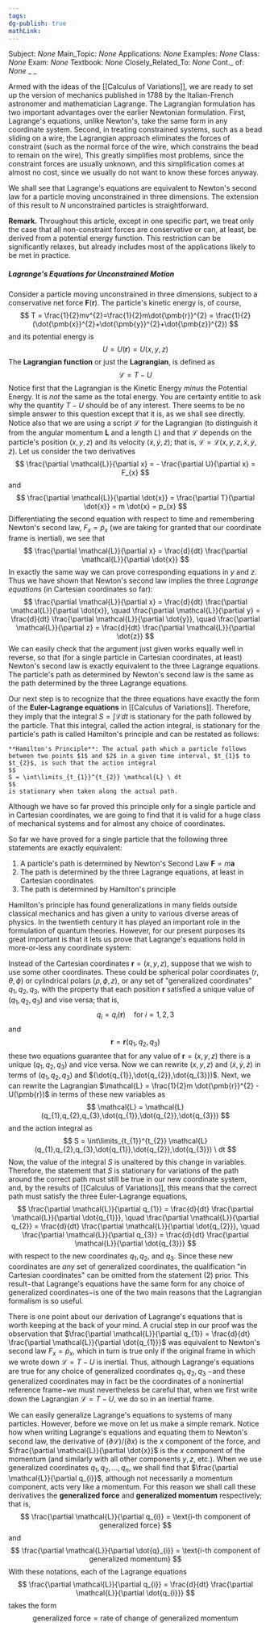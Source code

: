 ```yaml
---
tags: 
dg-publish: true
mathLink: 
---
```

Subject: _None_
Main\_Topic: _None_
Applications: _None_
Examples: _None_
Class: _None_
Exam: _None_
Textbook: _None_
Closely\_Related\_To: _None_
Cont.\_ of: _None_ 
_
_

Armed with the ideas of the [[Calculus of Variations]], we are ready to set up the version of mechanics published in 1788 by the Italian-French astronomer and mathematician Lagrange. The Lagrangian formulation has two important advantages over the earlier Newtonian formulation. First, Lagrange's equations, unlike Newton's, take the same form in any coordinate system. Second, in treating constrained systems, such as a bead sliding on a wire, the Lagrangian approach eliminates the forces of constraint (such as the normal force of the wire, which constrains the bead to remain on the wire), This greatly simplifies most problems, since the constraint forces are usually unknown, and this simplification comes at almost no cost, since we usually do not want to know these forces anyway. 

We shall see that Lagrange's equations are equivalent to Newton's second law for a particle moving unconstrained in three dimensions. The extension of this result to $N$ unconstrained particles is straightforward. 

**Remark.**  Throughout this article, except in one specific part, we treat only the case that all non-constraint forces are conservative or can, at least, be derived from a potential energy function. This restriction can be significantly relaxes, but already includes most of the applications likely to be met in practice. 

##### Lagrange's Equations for Unconstrained Motion
Consider a particle moving unconstrained in three dimensions, subject to a conservative net force $\pmb{F}(\pmb{r})$. The particle's kinetic energy is, of course, 
$$
T = \frac{1}{2}mv^{2}=\frac{1}{2}m\dot{\pmb{r}}^{2} = \frac{1}{2}(\dot{\pmb{x}}^{2}+\dot{\pmb{y}}^{2}+\dot{\pmb{z}}^{2})
$$
and its potential energy is 
$$
U = U(\pmb{r}) = U(x,y,z)
$$
The **Lagrangian function** or just the **Lagrangian**, is defined as 
$$
\mathcal{L} = T-U
$$
Notice first that the Lagrangian is the Kinetic Energy _minus_ the Potential Energy. It is _not_ the same as the total energy. You are certainty entitle to ask why the quantity $T-U$ should be of any interest. There seems to be no simple answer to this question except that it is, as we shall see directly. Notice also that we are using a script $\mathcal{L}$ for the Lagrangian (to distinguish it from the angular momentum $\pmb{L}$ and a length $L$) and that $\mathcal{L}$ depends on the particle's position $(x,y,z)$ and its velocity $(\dot{x},\dot{y},\dot{z})$; that is, $\mathcal{L} = \mathcal{L}(x,y,z,\dot{x},\dot{y},\dot{z})$. Let us consider the two derivatives 
$$
\frac{\partial \mathcal{L}}{\partial x} = - \frac{\partial U}{\partial x} = F_{x}
$$
and 
$$
\frac{\partial \mathcal{L}}{\partial \dot{x}} = \frac{\partial T}{\partial \dot{x}} = m \dot{x} = p_{x}
$$
Differentiating the second equation with respect to time and remembering Newton's second law, $F_{x}=\dot{p}_{x}$ (we are taking for granted that our coordinate frame is inertial), we see that 
$$
\frac{\partial \mathcal{L}}{\partial x} = \frac{d}{dt} \frac{\partial \mathcal{L}}{\partial \dot{x}}
$$
In exactly the same way we can prove corresponding equations in $y$ and $z$. Thus we have shown that Newton's second law implies the three _Lagrange equations_ (in Cartesian coordinates so far):
$$
\frac{\partial \mathcal{L}}{\partial x} = \frac{d}{dt} \frac{\partial \mathcal{L}}{\partial \dot{x}}, \quad \frac{\partial \mathcal{L}}{\partial y} = \frac{d}{dt} \frac{\partial \mathcal{L}}{\partial \dot{y}}, \quad \frac{\partial \mathcal{L}}{\partial z} = \frac{d}{dt} \frac{\partial \mathcal{L}}{\partial \dot{z}}
$$
We can easily check that the argument just given works equally well in reverse, so that (for a single particle in Cartesian coordinates, at least) Newton's second law is exactly equivalent to the three Lagrange equations. The particle's path as determined by Newton's second law is the same as the path determined by the three Lagrange equations. 

Our next step is to recognize that the three equations have exactly the form of the **Euler-Lagrange equations** in [[Calculus of Variations]]. Therefore, they imply that the integral $S = \int\limits \mathcal{L} dt$ is stationary for the path followed by the particle. That this integral, called the action integral, is stationary for the particle's path is called Hamilton's principle and can be restated as follows: 

```ad-Definition
**Hamilton's Principle**: The actual path which a particle follows between two points $1$ and $2$ in a given time interval, $t_{1}$ to $t_{2}$, is such that the action integral
$$
S = \int\limits_{t_{1}}^{t_{2}} \mathcal{L} \ dt
$$
is stationary when taken along the actual path. 
```

Although we have so far proved this principle only for a single particle and in Cartesian coordinates, we are going to find that it is valid for a huge class of mechanical systems and for almost any choice of coordinates. 

So far we have proved for a single particle that the following three statements are exactly equivalent: 
1. A particle's path is determined by Newton's Second Law $\pmb{F}=m\pmb{a}$
2. The path is determined by the three Lagrange equations, at least in Cartesian coordinates
3. The path is determined by Hamilton's principle

Hamilton's principle has found generalizations in many fields outside classical mechanics and has given a unity to various diverse areas of physics. In the twentieth century it has played an important role in the formulation of quantum theories. However, for our present purposes its great important is that it lets us prove that Lagrange's equations hold in more-or-less any coordinate system:

Instead of the Cartesian coordinates $\pmb{r} = (x,y,z)$, suppose that we wish to use some other coordinates. These could be spherical polar coordinates $(r, \theta, \phi)$ or cylindrical polars $(\rho,\phi,z)$, or any set of "generalized coordinates" $q_{1},q_{2},q_{3}$, with the property that each position $\pmb{r}$ satisfied a unique value of $(q_{1},q_{2},q_{3})$ and vise versa; that is, 
$$
q_{i} = q_{i}(\pmb{r}) \quad \text{for} \ i=1,2,3
$$
and 
$$
\pmb{r} = \pmb{r}(q_{1},q_{2},q_{3})
$$
these two equations guarantee that for any value of $\pmb{r}=(x,y,z)$ there is a unique $(q_{1},q_{2},q_{3})$ and vice versa. Now we can rewrite $(x,y,z)$ and $(\dot{x},\dot{y},\dot{z})$ in terms of $(q_{1},q_{2},q_{3})$ and $(\dot{q_{1}},\dot{q_{2}},\dot{q_{3}})$. Next, we can rewrite the Lagrangian $\mathcal{L} = \frac{1}{2}m \dot{\pmb{r}}^{2} - U(\pmb{r})$ in terms of these new variables as 
$$
\mathcal{L} = \mathcal{L}  (q_{1},q_{2},q_{3},\dot{q_{1}},\dot{q_{2}},\dot{q_{3}})
$$
and the action integral as 
$$
S = \int\limits_{t_{1}}^{t_{2}} \mathcal{L} (q_{1},q_{2},q_{3},\dot{q_{1}},\dot{q_{2}},\dot{q_{3}}) \ dt
$$
Now, the value of the integral $S$ is unaltered by this change in variables. Therefore, the statement that $S$ is stationary for variations of the path around the correct path must still be true in our new coordinate system, and, by the results of [[Calculus of Variations]], this means that the correct path must satisfy the three Euler-Lagrange equations,
$$
\frac{\partial \mathcal{L}}{\partial q_{1}} = \frac{d}{dt} \frac{\partial \mathcal{L}}{\partial \dot{q_{1}}}, \quad \frac{\partial \mathcal{L}}{\partial q_{2}} = \frac{d}{dt} \frac{\partial \mathcal{L}}{\partial \dot{q_{2}}}, \quad \frac{\partial \mathcal{L}}{\partial q_{3}} = \frac{d}{dt} \frac{\partial \mathcal{L}}{\partial \dot{q_{3}}}
$$
with respect to the new coordinates $q_{1},q_{2},$ and $q_{3}$. Since these new coordinates are _any_ set of generalized coordinates, the qualification "in Cartesian coordinates" can be omitted from the statement (2) prior. This result$-$that Lagrange's equations have the same form for any choice of generalized coordinates$-$is one of the two main reasons that the Lagrangian formalism is so useful. 

There is one point about our derivation of Lagrange's equations that is worth keeping at the back of your mind. A crucial step in our proof was the observation that $\frac{\partial \mathcal{L}}{\partial q_{1}} = \frac{d}{dt} \frac{\partial \mathcal{L}}{\partial \dot{q_{1}}}$ was equivalent to Newton's second law $F_{x}=\dot{p}_{x}$, which in turn is true only if the original frame in which we wrote down $\mathcal{L}=T-U$ is inertial. Thus, although Lagrange's equations are true for any choice of generalized coordinates $q_{1},q_{2},q_{3}$ $-$and these generalized coordinates may in fact be the coordinates of a noninertial reference frame$-$we must nevertheless be careful that, when we first write down the Lagrangian $\mathcal{L}=T-U$, we do so in an inertial frame. 

We can easily generalize Lagrange's equations to systems of many particles. However, before we move on let us make a simple remark. Notice how when writing Lagrange's equations and equating them to Newton's second law, the derivative of $(\partial \mathcal{L})/(\partial x)$ is the $x$ component of the force, and $\frac{\partial \mathcal{L}}{\partial \dot{x}}$ is the $x$ component of the momentum (and similarly with all other components $y,z$, etc.). When we use generalized coordinates $q_{1},q_{2},\ldots,q_{n}$, we shall find that $\frac{\partial \mathcal{L}}{\partial q_{i}}$, although not necessarily a momentum component, acts very like a momentum. For this reason we shall call these derivatives the **generalized force** and **generalized momentum** respectively; that is,
$$
\frac{\partial \mathcal{L}}{\partial q_{i}} = \text{i-th component of generalized force}
$$
and 
$$
\frac{\partial \mathcal{L}}{\partial \dot{q}_{i}} = \text{i-th component of generalized momentum}
$$
With these notations, each of the Lagrange equations 
$$
\frac{\partial \mathcal{L}}{\partial q_{i}} = \frac{d}{dt} \frac{\partial \mathcal{L}}{\partial \dot{q_{i}}}
$$
takes the form 
$$
\text{generalized force} = \text{rate of change of generalized momentum}
$$



